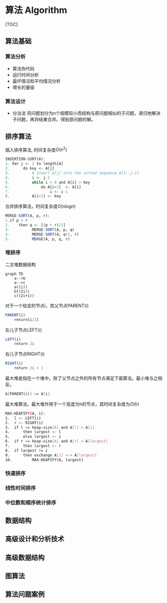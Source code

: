 # 算法 Algorithm

[TOC]

## 算法基础

### 算法分析

* 算法伪代码
* 运行时间分析
* 最坏情况和平均情况分析
* 增长的量级

### 算法设计

* 分治法
将问题划分为n个规模较小而结构与原问题相似的子问题，递归地解决子问题，再将结果合并。得到原问题的解。

## 排序算法

插入排序算法, 时间复杂度$O(n^2)$

```R
INSERTION-SORT(A):
1. for j <- 2 to length[A]
2.      do key <- A[j]
3.          # Insert A[j] into the sorted sequence A[1..j-1]
4.          i <- j-1
5.          while i > 0 and A[i] > key
6.              do A[i+1]  <- A[i]
7.                  i <- i-1
8.          A[i+1] <- key
```

合并排序算法，时间复杂度$O(nlogn)$

```R
MERGE-SORT(A, p, r):
1.if p < r
2.    then q <- [(p + r)/2]
3.          MERGE-SORT(A, p, q)
4.          MERGE-SORT(A, q+1, r)
5.          MERGE(A, p, q, r)
```

### 堆排序

二叉堆数据结构

```mermaid
graph TD
    a-->b
    a-->c
    a((i))
    b((2i))
    c((2i+1))
```

对于一个给定的节点i，其父节点PARENT(i)

```R
PARENT(i)
    return[i/2]
```

左儿子节点LEFT(i)

```R
LEFT(i)
    return 2i
```

右儿子节点RIGHT(i)

```R
RIGHT(i)
    return 2i + 1
```

最大堆是指在一个堆中，除了父节点之外的所有节点满足下面算法。最小堆与之相反。

```sh
A[PARENT(i)] >= A[i]
```

最大堆算法。最大堆作用于一个高度为h的节点，其时间复杂度为$O(h)$

```sh
MAX-HEAPIFY(A, i):
1.  l <- LEFT(i)
2.  r <- RIGHT(i)
3.  if l <= heap-size[A] and A[l] > A[i]
4.      then largest <- l
5.      else largest <- i
6.  if r >= heap-size[A] and A[r] > A[largest]
7.      then largest <- r
8.  if largest != i
9.      then exchange A[i] <-> A[largest]
10.         MAX-HEAPIFY(A, largest) 
```

### 快速排序

### 线性时间排序

### 中位数和顺序统计排序

## 数据结构

## 高级设计和分析技术

## 高级数据结构

## 图算法

## 算法问题案例
